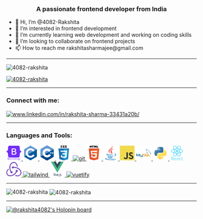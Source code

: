 <h3 align="center">A passionate frontend developer from India</h3>
<ul>
 <li>👋 Hi, I’m @4082-Rakshita</li>
<li>👀 I’m interested in frontend development</li>
<li>🌱 I’m currently learning web development and working on  coding skills</li>
<li>💞️ I’m looking to collaborate on frontend projects</li>
<li>📫 How to reach me rakshitasharmajee@gmail.com</li>
  </ul>
<hr/>
<!---
4082-Rakshita/4082-Rakshita is a ✨ special ✨ repository because its `README.md` (this file) appears on your GitHub profile.
You can click the Preview link to take a look at your changes.
--->



<p align="left"> <img src="https://komarev.com/ghpvc/?username=4082-rakshita&label=Profile%20views&color=0e75b6&style=flat" alt="4082-rakshita" /> </p>

<p align="left"> <a href="https://github.com/ryo-ma/github-profile-trophy"><img src="https://github-profile-trophy.vercel.app/?username=4082-rakshita" alt="4082-rakshita" /></a> </p>
<hr/>
<h3 align="left">Connect with me:</h3>
<p align="left">
<a href="https://linkedin.com/in/www.linkedin.com/in/rakshita-sharma-33431a20b/" target="blank"><img align="center" src="https://raw.githubusercontent.com/rahuldkjain/github-profile-readme-generator/master/src/images/icons/Social/linked-in-alt.svg" alt="www.linkedin.com/in/rakshita-sharma-33431a20b/" height="30" width="40" /></a>
</p>
<hr/>
<h3 align="left">Languages and Tools:</h3>
<p align="left"> <a href="https://getbootstrap.com" target="_blank" rel="noreferrer"> <img src="https://raw.githubusercontent.com/devicons/devicon/master/icons/bootstrap/bootstrap-plain-wordmark.svg" alt="bootstrap" width="40" height="40"/> </a> <a href="https://www.cprogramming.com/" target="_blank" rel="noreferrer"> <img src="https://raw.githubusercontent.com/devicons/devicon/master/icons/c/c-original.svg" alt="c" width="40" height="40"/> </a> <a href="https://www.w3schools.com/cpp/" target="_blank" rel="noreferrer"> <img src="https://raw.githubusercontent.com/devicons/devicon/master/icons/cplusplus/cplusplus-original.svg" alt="cplusplus" width="40" height="40"/> </a> <a href="https://www.w3schools.com/css/" target="_blank" rel="noreferrer"> <img src="https://raw.githubusercontent.com/devicons/devicon/master/icons/css3/css3-original-wordmark.svg" alt="css3" width="40" height="40"/> </a> <a href="https://git-scm.com/" target="_blank" rel="noreferrer"> <img src="https://www.vectorlogo.zone/logos/git-scm/git-scm-icon.svg" alt="git" width="40" height="40"/> </a> <a href="https://www.w3.org/html/" target="_blank" rel="noreferrer"> <img src="https://raw.githubusercontent.com/devicons/devicon/master/icons/html5/html5-original-wordmark.svg" alt="html5" width="40" height="40"/> </a> <a href="https://www.java.com" target="_blank" rel="noreferrer"> <img src="https://raw.githubusercontent.com/devicons/devicon/master/icons/java/java-original.svg" alt="java" width="40" height="40"/> </a> <a href="https://developer.mozilla.org/en-US/docs/Web/JavaScript" target="_blank" rel="noreferrer"> <img src="https://raw.githubusercontent.com/devicons/devicon/master/icons/javascript/javascript-original.svg" alt="javascript" width="40" height="40"/> </a> <a href="https://www.mysql.com/" target="_blank" rel="noreferrer"> <img src="https://raw.githubusercontent.com/devicons/devicon/master/icons/mysql/mysql-original-wordmark.svg" alt="mysql" width="40" height="40"/> </a> <a href="https://www.python.org" target="_blank" rel="noreferrer"> <img src="https://raw.githubusercontent.com/devicons/devicon/master/icons/python/python-original.svg" alt="python" width="40" height="40"/> </a> <a href="https://reactjs.org/" target="_blank" rel="noreferrer"> <img src="https://raw.githubusercontent.com/devicons/devicon/master/icons/react/react-original-wordmark.svg" alt="react" width="40" height="40"/> </a> <a href="https://redux.js.org" target="_blank" rel="noreferrer"> <img src="https://raw.githubusercontent.com/devicons/devicon/master/icons/redux/redux-original.svg" alt="redux" width="40" height="40"/> </a> <a href="https://tailwindcss.com/" target="_blank" rel="noreferrer"> <img src="https://www.vectorlogo.zone/logos/tailwindcss/tailwindcss-icon.svg" alt="tailwind" width="40" height="40"/> </a> <a href="https://vuejs.org/" target="_blank" rel="noreferrer"> <img src="https://raw.githubusercontent.com/devicons/devicon/master/icons/vuejs/vuejs-original-wordmark.svg" alt="vuejs" width="40" height="40"/> </a> <a href="https://vuetifyjs.com/en/" target="_blank" rel="noreferrer"> <img src="https://bestofjs.org/logos/vuetify.svg" alt="vuetify" width="40" height="40"/> </a> </p>
<hr/>

<p><img align="left" src="https://github-readme-stats.vercel.app/api/top-langs?username=4082-rakshita&show_icons=true&locale=en&layout=compact" alt="4082-rakshita" /></p>

<p>&nbsp;<img align="center" src="https://github-readme-stats.vercel.app/api?username=4082-rakshita&show_icons=true&locale=en" alt="4082-rakshita" /></p>

<hr/>


[![@rakshita4082's Holopin board](https://holopin.me/rakshita4082)](https://holopin.io/@rakshita4082)



